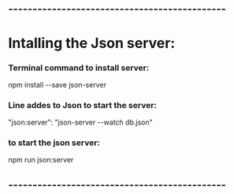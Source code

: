 




## ---------------------------------------------
# Intalling the Json server:

### Terminal command to install server:
npm install --save json-server

### Line addes to Json to start the server: 
"json:server": "json-server --watch db.json"

### to start the json server: 
npm run json:server

## ---------------------------------------------